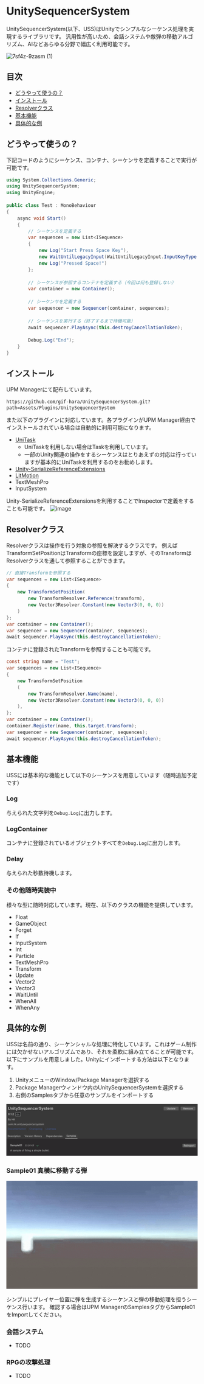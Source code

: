 # UnitySequencerSystem
UnitySequencerSystem(以下、USS)はUnityでシンプルなシーケンス処理を実現するライブラリです。
汎用性が高いため、会話システムや敵弾の移動アルゴリズム、AIなどあらゆる分野で幅広く利用可能です。

![7sf4z-9zasm (1)](https://github.com/gif-hara/UnitySequencerSystem/assets/5396546/f9dca682-43f8-42eb-a349-a6c4c0e4970a)

## 目次
- [どうやって使うの？](#どうやって使うの)
- [インストール](#インストール)
- [Resolverクラス](#resolverクラス)
- [基本機能](#基本機能)
- [具体的な例](#具体的な例)


## どうやって使うの？
下記コードのようにシーケンス、コンテナ、シーケンサを定義することで実行が可能です。
```csharp
using System.Collections.Generic;
using UnitySequencerSystem;
using UnityEngine;

public class Test : MonoBehaviour
{
    async void Start()
    {
        // シーケンスを定義する
        var sequences = new List<ISequence>
        {
            new Log("Start Press Space Key"),
            new WaitUntilLegacyInput(WaitUntilLegacyInput.InputKeyType.Down, KeyCode.Space),
            new Log("Pressed Space!")
        };
    
        // シーケンスが参照するコンテナを定義する（今回は何も登録しない）
        var container = new Container();
    
        // シーケンサを定義する
        var sequencer = new Sequencer(container, sequences);
    
        // シーケンスを実行する（終了するまで待機可能）
        await sequencer.PlayAsync(this.destroyCancellationToken);
    
        Debug.Log("End");
    }
}
```

## インストール
UPM Managerにて配布しています。
```
https://github.com/gif-hara/UnitySequencerSystem.git?path=Assets/Plugins/UnitySequencerSystem
```
また以下のプラグインに対応しています。各プラグインがUPM Manager経由でインストールされている場合は自動的に利用可能になります。
- [UniTask](https://github.com/Cysharp/UniTask)
  - UniTaskを利用しない場合はTaskを利用しています。
  - 一部のUnity関連の操作をするシーケンスはとりあえずの対応は行っていますが基本的にUniTaskを利用するのをお勧めします。
- [Unity-SerializeReferenceExtensions](https://github.com/mackysoft/Unity-SerializeReferenceExtensions)
- [LitMotion](https://github.com/AnnulusGames/LitMotion)
- TextMeshPro
- InputSystem

Unity-SerializeReferenceExtensionsを利用することでInspectorで定義をすることも可能です。
![image](https://github.com/gif-hara/UnitySequencerSystem/assets/5396546/95fdff5c-db2c-493f-ad1d-094997f2f57d)

## Resolverクラス
Resolverクラスは操作を行う対象の参照を解決するクラスです。
例えばTransformSetPositionはTransformの座標を設定しますが、そのTransformはResolverクラスを通して参照することができます。
```csharp
// 直接Transformを参照する
var sequences = new List<ISequence>
{
    new TransformSetPosition(
        new TransformResolver.Reference(transform),
        new Vector3Resolver.Constant(new Vector3(0, 0, 0))
    )
};
var container = new Container();
var sequencer = new Sequencer(container, sequences);
await sequencer.PlayAsync(this.destroyCancellationToken);
```
コンテナに登録されたTransformを参照することも可能です。
```csharp
const string name = "Test";
var sequences = new List<ISequence>
{
    new TransformSetPosition
    (
        new TransformResolver.Name(name),
        new Vector3Resolver.Constant(new Vector3(0, 0, 0))
    ),
};
var container = new Container();
container.Register(name, this.target.transform);
var sequencer = new Sequencer(container, sequences);
await sequencer.PlayAsync(this.destroyCancellationToken);
```

## 基本機能
USSには基本的な機能として以下のシーケンスを用意しています（随時追加予定です）

### Log
与えられた文字列を`Debug.Log`に出力します。

### LogContainer
コンテナに登録されているオブジェクトすべてを`Debug.Log`に出力します。

### Delay
与えられた秒数待機します。

### その他随時実装中
様々な型に随時対応しています。現在、以下のクラスの機能を提供しています。
- Float
- GameObject
- Forget
- If
- InputSystem
- Int
- Particle
- TextMeshPro
- Transform
- Update
- Vector2
- Vector3
- WaitUntil
- WhenAll
- WhenAny


## 具体的な例

USSは名前の通り、シーケンシャルな処理に特化しています。これはゲーム制作には欠かせないアルゴリズムであり、それを柔軟に組み立てることが可能です。以下にサンプルを用意しました。Unityにインポートする方法は以下となります。
1. UnityメニューのWindow/Package Managerを選択する
2. Package Managerウィンドウ内のUnitySequencerSystemを選択する
3. 右側のSamplesタブから任意のサンプルをインポートする

![Sample01 UPM](./img/Sample01_UPM.png)

### Sample01 真横に移動する弾
![Sample01](./img/Sample01.gif)

シンプルにプレイヤー位置に弾を生成するシーケンスと弾の移動処理を担うシーケンス行います。
確認する場合はUPM ManagerのSamplesタグからSample01をImportしてください。

### 会話システム
- TODO

### RPGの攻撃処理
- TODO
  
